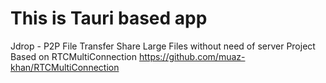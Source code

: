 # This is Tauri based app
Jdrop - P2P File Transfer
Share Large Files without need of server
Project Based on RTCMultiConnection https://github.com/muaz-khan/RTCMultiConnection
 